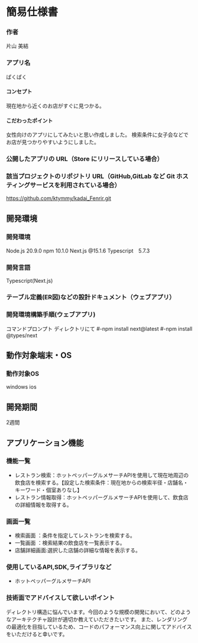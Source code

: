 # 簡易仕様書


### 作者
片山 美結
### アプリ名
ぱくぱく

#### コンセプト
現在地から近くのお店がすぐに見つかる。

#### こだわったポイント
女性向けのアプリにしてみたいと思い作成しました。
検索条件に女子会などでお店が見つかりやすいようにしました。

### 公開したアプリの URL（Store にリリースしている場合）


### 該当プロジェクトのリポジトリ URL（GitHub,GitLab など Git ホスティングサービスを利用されている場合）
https://github.com/ktymmy/kadai_Fenrir.git

## 開発環境
### 開発環境
Node.js 20.9.0
npm 10.1.0
Next.js @15.1.6
Typescript　5.7.3

### 開発言語
Typescript(Next.js)

### テーブル定義(ER図)などの設計ドキュメント（ウェブアプリ）


### 開発環境構築手順(ウェブアプリ)
コマンドプロンプト
ディレクトリにて
#-npm install next@latest
#-npm install @types/next

## 動作対象端末・OS
### 動作対象OS
windows
ios

## 開発期間
2週間

## アプリケーション機能

### 機能一覧
- レストラン検索：ホットペッパーグルメサーチAPIを使用して現在地周辺の飲食店を検索する。【設定した検索条件：現在地からの検索半径・店舗名・キーワード・個室ありなし】
- レストラン情報取得：ホットペッパーグルメサーチAPIを使用して、飲食店の詳細情報を取得する。

### 画面一覧
- 検索画面 ：条件を指定してレストランを検索する。
- 一覧画面 ：検索結果の飲食店を一覧表示する。
- 店舗詳細画面:選択した店舗の詳細な情報を表示する。

### 使用しているAPI,SDK,ライブラリなど
- ホットペッパーグルメサーチAPI

### 技術面でアドバイスして欲しいポイント
ディレクトリ構造に悩んでいます。今回のような規模の開発において、どのようなアーキテクチャ設計が適切か教えていただきたいです。
また、レンダリングの最適化を目指しているため、コードのパフォーマンス向上に関してアドバイスをいただけると幸いです。
